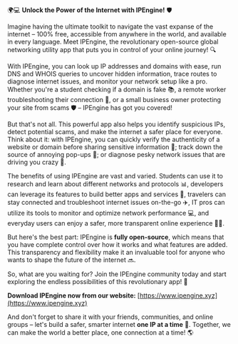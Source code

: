 🌍💻 **Unlock the Power of the Internet with IPEngine!** 🛡️

Imagine having the ultimate toolkit to navigate the vast expanse of the internet – 100% free, accessible from anywhere in the world, and available in every language. Meet IPEngine, the revolutionary open-source global networking utility app that puts you in control of your online journey! 🔍

With IPEngine, you can look up IP addresses and domains with ease, run DNS and WHOIS queries to uncover hidden information, trace routes to diagnose internet issues, and monitor your network setup like a pro. Whether you're a student checking if a domain is fake 📚, a remote worker troubleshooting their connection 💼, or a small business owner protecting your site from scams 🛡️ – IPEngine has got you covered!

But that's not all. This powerful app also helps you identify suspicious IPs, detect potential scams, and make the internet a safer place for everyone. Think about it: with IPEngine, you can quickly verify the authenticity of a website or domain before sharing sensitive information 💸; track down the source of annoying pop-ups 🚫; or diagnose pesky network issues that are driving you crazy 🔧.

The benefits of using IPEngine are vast and varied. Students can use it to research and learn about different networks and protocols 📊, developers can leverage its features to build better apps and services 🤖, travelers can stay connected and troubleshoot internet issues on-the-go ✈️, IT pros can utilize its tools to monitor and optimize network performance 💻, and everyday users can enjoy a safer, more transparent online experience 👨‍💻.

But here's the best part: IPEngine is **fully open-source**, which means that you have complete control over how it works and what features are added. This transparency and flexibility make it an invaluable tool for anyone who wants to shape the future of the internet 🔜.

So, what are you waiting for? Join the IPEngine community today and start exploring the endless possibilities of this revolutionary app! 🚀

**Download IPEngine now from our website:** [https://www.ipengine.xyz](https://www.ipengine.xyz)

And don't forget to share it with your friends, communities, and online groups – let's build a safer, smarter internet **one IP at a time** 💪. Together, we can make the world a better place, one connection at a time! 🌎